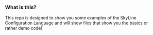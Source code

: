 ### What is this? ###

This repo is designed to show you some examples of the SkyLine Configuration Language and will show files that show you the basics or rather demo code!
